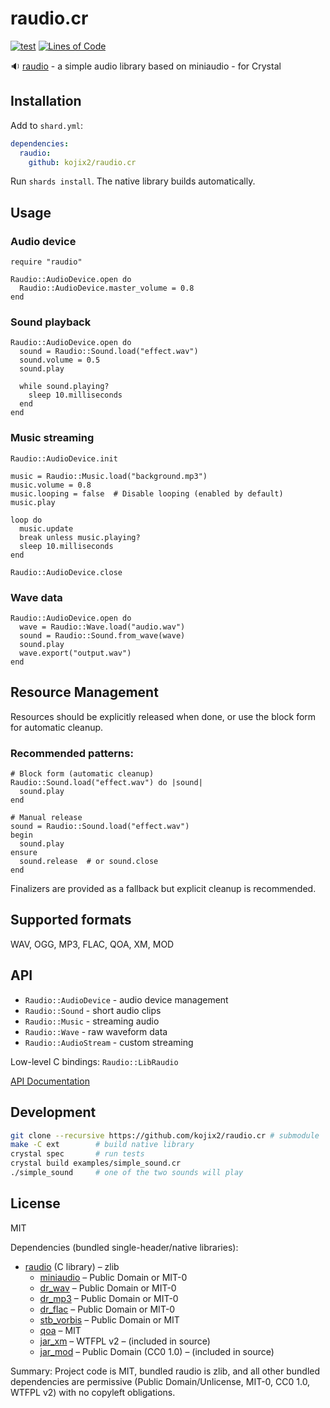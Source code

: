 # raudio.cr

[![test](https://github.com/kojix2/raudio.cr/actions/workflows/ci.yml/badge.svg)](https://github.com/kojix2/raudio.cr/actions/workflows/ci.yml)
[![Lines of Code](https://img.shields.io/endpoint?url=https%3A%2F%2Ftokei.kojix2.net%2Fbadge%2Fgithub%2Fkojix2%2Fraudio.cr%2Flines)](https://tokei.kojix2.net/github/kojix2/raudio.cr)

:sound: [raudio](https://github.com/raysan5/raudio) - a simple audio library based on miniaudio - for Crystal

## Installation

Add to `shard.yml`:

```yaml
dependencies:
  raudio:
    github: kojix2/raudio.cr
```

Run `shards install`. The native library builds automatically.

## Usage

### Audio device

```crystal
require "raudio"

Raudio::AudioDevice.open do
  Raudio::AudioDevice.master_volume = 0.8
end
```

### Sound playback

```crystal
Raudio::AudioDevice.open do
  sound = Raudio::Sound.load("effect.wav")
  sound.volume = 0.5
  sound.play

  while sound.playing?
    sleep 10.milliseconds
  end
end
```

### Music streaming

```crystal
Raudio::AudioDevice.init

music = Raudio::Music.load("background.mp3")
music.volume = 0.8
music.looping = false  # Disable looping (enabled by default)
music.play

loop do
  music.update
  break unless music.playing?
  sleep 10.milliseconds
end

Raudio::AudioDevice.close
```

### Wave data

```crystal
Raudio::AudioDevice.open do
  wave = Raudio::Wave.load("audio.wav")
  sound = Raudio::Sound.from_wave(wave)
  sound.play
  wave.export("output.wav")
end
```

## Resource Management

Resources should be explicitly released when done, or use the block form for automatic cleanup.

### Recommended patterns:

```crystal
# Block form (automatic cleanup)
Raudio::Sound.load("effect.wav") do |sound|
  sound.play
end

# Manual release
sound = Raudio::Sound.load("effect.wav")
begin
  sound.play
ensure
  sound.release  # or sound.close
end
```

Finalizers are provided as a fallback but explicit cleanup is recommended.

## Supported formats

WAV, OGG, MP3, FLAC, QOA, XM, MOD

## API

- `Raudio::AudioDevice` - audio device management
- `Raudio::Sound` - short audio clips
- `Raudio::Music` - streaming audio
- `Raudio::Wave` - raw waveform data
- `Raudio::AudioStream` - custom streaming

Low-level C bindings: `Raudio::LibRaudio`

[API Documentation](https://kojix2.github.io/raudio.cr/)

## Development

```bash
git clone --recursive https://github.com/kojix2/raudio.cr # submodule
make -C ext        # build native library
crystal spec       # run tests
crystal build examples/simple_sound.cr
./simple_sound     # one of the two sounds will play
```

## License

MIT

Dependencies (bundled single-header/native libraries):

- [raudio](https://github.com/raysan5/raudio) (C library) – zlib
  - [miniaudio](https://github.com/mackron/miniaudio) – Public Domain or MIT-0
  - [dr_wav](https://github.com/mackron/dr_libs) – Public Domain or MIT-0
  - [dr_mp3](https://github.com/mackron/dr_libs) – Public Domain or MIT-0
  - [dr_flac](https://github.com/mackron/dr_libs) – Public Domain or MIT-0
  - [stb_vorbis](https://github.com/nothings/stb) – Public Domain or MIT
  - [qoa](https://github.com/phoboslab/qoa) – MIT
  - [jar_xm](https://github.com/kd7tck/jar) – WTFPL v2 – (included in source)
  - [jar_mod](https://github.com/kd7tck/jar) – Public Domain (CC0 1.0) – (included in source)

Summary: Project code is MIT, bundled raudio is zlib, and all other bundled dependencies are permissive (Public Domain/Unlicense, MIT-0, CC0 1.0, WTFPL v2) with no copyleft obligations.
